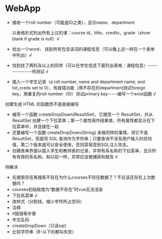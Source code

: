 # WebApp

- 接收一个roll number（可能是ID之类），显示name、department

  以表格形式列出所有上过的课：course id，title，credits，grade（show blank if grade is null）√

- 给出一个word， 找到所有包含该词的课程信息（可以像上述一样在一个表单中列出）√

- 找到挂了两科及以上的同学（可以在学生信息下面列出表格：课程信息）---------------待测试  √

- 插入一个学生记录（a roll number, name and department name, and tot_creds set to 0），有报错功能（用不存在的department测试foreign key，用重复的roll number（ID）测试primary key-----编写一个exist函数  √

创建生成 HTML 的函数而不是直接编写  

- 编写一个函数 createDropDown(ResultSet)，它接受一个 ResultSet，并从 ResultSet 创建一个下拉菜单；第一个属性用作结果值，所有属性都显示在下拉菜单中，并连接在一起   
- 还要编写一个函数 createDropDown(String) 来做同样的事情，但它不是 ResultSet，而是将 SQL 查询作为字符串；只要查询不涉及用户输入的任何值，第二个版本就可以安全使用，否则容易受到SQL注入攻击。
- 创建表单界面以插入学生和教师表的记录，并带有系名称的下拉菜单，显示所有有效的系名称。和以前一样，异常应该被捕获和报告  √

待解决

- 先搜索存在再搜索不存在为什么courses不存在数据了？不应该还存在上次数据吗？
- courses初始赋值为”数据不存在”时vue无法渲染
- 下拉系菜单   √
- 改样式（分割线，缩小字符所占空间）
- 注释
- if报错等步骤
- 中文乱码
- createDropDown（只读sql）
- 比较字符串（B-以下的都叫失败）